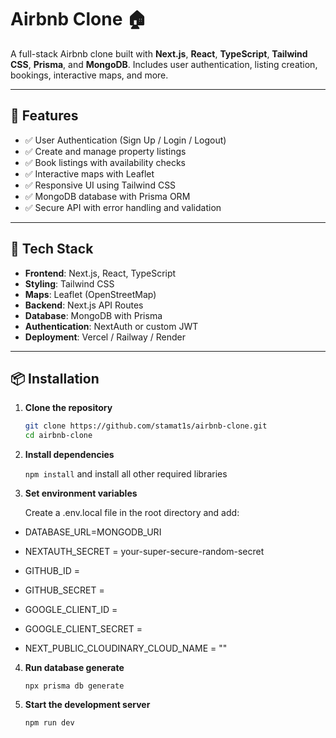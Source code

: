 # Airbnb Clone 🏠

A full-stack Airbnb clone built with **Next.js**, **React**, **TypeScript**, **Tailwind CSS**, **Prisma**, and **MongoDB**. Includes user authentication, listing creation, bookings, interactive maps, and more.

---

## 🚀 Features

- ✅ User Authentication (Sign Up / Login / Logout)
- ✅ Create and manage property listings
- ✅ Book listings with availability checks
- ✅ Interactive maps with Leaflet
- ✅ Responsive UI using Tailwind CSS
- ✅ MongoDB database with Prisma ORM
- ✅ Secure API with error handling and validation

---

## 🧰 Tech Stack

- **Frontend**: Next.js, React, TypeScript
- **Styling**: Tailwind CSS
- **Maps**: Leaflet (OpenStreetMap)
- **Backend**: Next.js API Routes
- **Database**: MongoDB with Prisma
- **Authentication**: NextAuth or custom JWT
- **Deployment**: Vercel / Railway / Render

---

## 📦 Installation

1. **Clone the repository**

   ```bash
   git clone https://github.com/stamat1s/airbnb-clone.git
   cd airbnb-clone
   ```
2. **Install dependencies**

   ```npm install``` and install all other required libraries

3. **Set environment variables**

   Create a .env.local file in the root directory and add:
   
- DATABASE_URL=MONGODB_URI
- NEXTAUTH_SECRET = your-super-secure-random-secret
- GITHUB_ID =
- GITHUB_SECRET =
   
- GOOGLE_CLIENT_ID = 
- GOOGLE_CLIENT_SECRET = 
   
- NEXT_PUBLIC_CLOUDINARY_CLOUD_NAME = ""

4. **Run database generate**

   ```npx prisma db generate```

5. **Start the development server**

   ```npm run dev```
